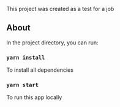 This project was created as a test for a job

## About

In the project directory, you can run:

### `yarn install`

To install all dependencies

### `yarn start`

To run this app locally
